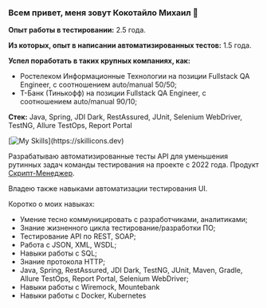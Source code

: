 <!--
**MikeKotal/MikeKotal** is a ✨ _special_ ✨ repository because its `README.md` (this file) appears on your GitHub profile.

Here are some ideas to get you started:

- 🔭 I’m currently working on ...
- 🌱 I’m currently learning ...
- 👯 I’m looking to collaborate on ...
- 🤔 I’m looking for help with ...
- 💬 Ask me about ...
- 📫 How to reach me: ...
- 😄 Pronouns: ...
- ⚡ Fun fact: ...
-->
### Всем привет, меня зовут Кокотайло Михаил 👋

**Опыт работы в тестировании:** 2.5 года.

**Из которых, опыт в написании автоматизированных тестов:** 1.5 года.

**Успел поработать в таких крупных компаниях, как:**
* Ростелеком Информационные Технологии на позиции Fullstack QA Engineer, с соотношением auto/manual 50/50;
* Т-Банк (Тинькофф) на позиции Fullstack QA Engineer, с соотношением auto/manual 90/10;

**Стек:** Java, Spring, JDI Dark, RestAssured, JUnit, Selenium WebDriver, TestNG, Allure TestOps, Report Portal

[![My Skills](https://skillicons.dev/icons?i=java,git,idea,postman,gradle,maven,openshift,selenium,)](https://skillicons.dev)

Разрабатываю автоматизированные тесты API для уменьшения рутинных задач команды тестирования на проекте с 2022 года. Продукт [Скрипт-Менеджер](https://rtkit.ru/products/skript-menedzher).

Владею также навыками автоматизации тестирования UI.

Коротко о моих навыках:

* Умение тесно коммуницировать с разработчиками, аналитиками;
* Знание жизненного цикла тестирование/разработки ПО;
* Тестирование API по REST, SOAP;
* Работа с JSON, XML, WSDL;
* Навыки работы с SQL;
* Знание протокола HTTP;
* Java, Spring, RestAssured, JDI Dark, TestNG, JUnit, Maven, Gradle, Allure TestOps, Report Portal, Selenium WebDriver;
* Навыки работы с Wiremock, Mountebank
* Навыки работы с Docker, Kubernetes
